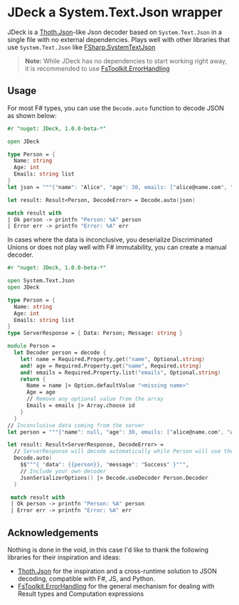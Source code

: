 # JDeck a System.Text.Json wrapper

JDeck is a  [Thoth.Json]-like Json decoder based on `System.Text.Json` in a single file with no external
dependencies. Plays well with other libraries that use `System.Text.Json` like [FSharp.SystemTextJson]

> **Note:** While JDeck has no dependencies to start working right away, it is recommended to
> use [FsToolkit.ErrorHandling]

## Usage

For most F# types, you can use the `Decode.auto` function to decode JSON as shown below:

```fsharp
#r "nuget: JDeck, 1.0.0-beta-*"

open JDeck

type Person = {
  Name: string
  Age: int
  Emails: string list
}
let json = """{"name": "Alice", "age": 30, emails: ["alice@name.com", "alice@age.com"] }"""

let result: Result<Person, DecodeError> = Decode.auto(json)

match result with
| Ok person -> printfn "Person: %A" person
| Error err -> printfn "Error: %A" err
```

In cases where the data is inconclusive, you deserialize Discriminated Unions or does not play well with F# immutability, you can create a manual decoder.

```fsharp
#r "nuget: JDeck, 1.0.0-beta-*"

open System.Text.Json
open JDeck

type Person = {
  Name: string
  Age: int
  Emails: string list
}
type ServerResponse = { Data: Person; Message: string }

module Person =
  let Decoder person = decode {
    let! name = Required.Property.get("name", Optional.string)
    and! age = Required.Property.get("name", Required.string)
    and! emails = Required.Property.list("emails", Optional.string)
    return {
      Name = name |> Option.defaultValue "<missing name>"
      Age = age
      // Remove any optional value from the array
      Emails = emails |> Array.choose id
    }
  }
// Inconclusive data coming from the server
let person = """{"name": null, "age": 30, emails: ["alice@name.com", "alice@age.com", null] }"""

let result: Result<ServerResponse, DecodeError> =
  // ServerResponse will decode automatically while Person will use the custom decoder
  Decode.auto(
    $$"""{ "data": {{person}}, "message": "Success" }""",
    // Include your own decoder
    JsonSerializerOptions() |> Decode.useDecoder Person.Decoder
  )

 match result with
 | Ok person -> printfn "Person: %A" person
 | Error err -> printfn "Error: %A" err
```


## Acknowledgements

Nothing is done in the void, in this case I'd like to thank the following libraries for their inspiration and ideas:

- [Thoth.Json] for the inspiration and a cross-runtime solution to JSON decoding, compatible with F#, JS, and Python.
- [FsToolkit.ErrorHandling] for the general mechanism for dealing with Result types and Computation expressions

[Thoth.Json]: https://github.com/thoth-org/Thoth.Json
[FSharp.SystemTextJson]: https://github.com/Tarmil/FSharp.SystemTextJson
[FsToolkit.ErrorHandling]: https://github.com/demystifyfp/FsToolkit.ErrorHandling
